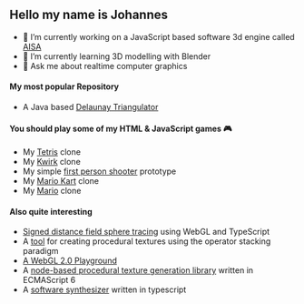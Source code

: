 ## Hello my name is Johannes

- 🔭 I’m currently working on a JavaScript based software 3d engine called [AISA](https://github.com/jdiemke/aisa)
- 🌱 I’m currently learning 3D modelling with Blender
- 💬 Ask me about realtime computer graphics

#### My most popular Repository

- A Java based [Delaunay Triangulator](https://github.com/jdiemke/delaunay-triangulator)

#### You should play some of my HTML & JavaScript games :video_game:

- My [Tetris](https://github.com/jdiemke/tetris) clone
- My [Kwirk](https://github.com/jdiemke/kwirk) clone
- My simple [first person shooter](https://jdiemke.github.io/pulsar/game.html) prototype
- My [Mario Kart](https://jdiemke.github.io/aisa/mode-7.html) clone
- My [Mario](https://github.com/jdiemke/platformer) clone

#### Also quite interesting
- [Signed distance field sphere tracing](https://github.com/jdiemke/webgl-sphere-tracing) using WebGL and TypeScript
- A [tool](https://github.com/jdiemke/XPTS) for creating procedural textures using the operator stacking paradigm
- [A WebGL 2.0 Playground](https://github.com/jdiemke/pulsar)
- A [node-based procedural texture generation library](https://github.com/jdiemke/es6-texgen-lib) written in ECMAScript 6
- A [software synthesizer](https://github.com/jdiemke/ts-softsynth) written in typescript

